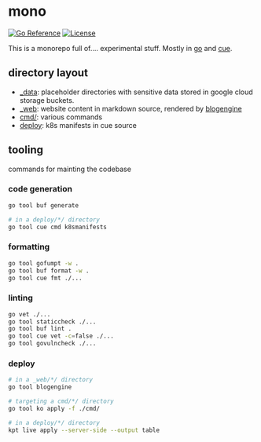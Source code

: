 # mono

[![Go Reference][pkgsitebadge]][pkgsite]
[![License][licensebadge]](LICENSE)

[licensebadge]: https://img.shields.io/github/license/seankhliao/mono.svg?style=flat-square
[pkgsitebadge]: https://pkg.go.dev/badge/go.seankhliao.com/mono.svg
[pkgsite]: https://pkg.go.dev/go.seankhliao.com/mono

This is a monorepo full of.... experimental stuff.
Mostly in [go] and [cue].

## directory layout

- [_data](./_data/): placeholder directories with sensitive data stored in google cloud storage buckets.
- [_web](./_web/): website content in markdown source, rendered by [blogengine](./cmd//blogengine)
- [cmd/](./cmd/): various commands
- [deploy](./deploy/): k8s manifests in cue source

## tooling

commands for mainting the codebase

### code generation

```sh
go tool buf generate

# in a deploy/*/ directory
go tool cue cmd k8smanifests
```

### formatting

```sh
go tool gofumpt -w .
go tool buf format -w .
go tool cue fmt ./...
```

### linting

```sh
go vet ./...
go tool staticcheck ./...
go tool buf lint .
go tool cue vet -c=false ./...
go tool govulncheck ./...
```

### deploy

```sh
# in a _web/*/ directory
go tool blogengine

# targeting a cmd/*/ directory
go tool ko apply -f ./cmd/

# in a deploy/*/ directory
kpt live apply --server-side --output table
```

[go]: https://go.dev/
[cue]: https://cuelang.org/
